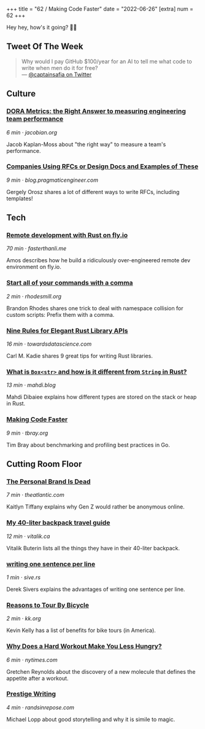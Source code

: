 +++
title = "62 / Making Code Faster"
date = "2022-06-26"
[extra]
num = 62
+++

Hey hey, how's it going? ✌🏻

## Tweet Of The Week

> Why would I pay GitHub $100/year for an AI to tell me what code to write when men do it for free?  
> — [@captainsafia on Twitter](https://twitter.com/captainsafia/status/1539350831723520000)

## Culture

### [DORA Metrics: the Right Answer to measuring engineering team performance](https://jacobian.org/2022/jun/17/dora-metrics/)
_6 min · jacobian.org_

Jacob Kaplan-Moss about "the right way" to measure a team's performance.

### [Companies Using RFCs or Design Docs and Examples of These](https://blog.pragmaticengineer.com/rfcs-and-design-docs/)
_9 min · blog.pragmaticengineer.com_

Gergely Orosz shares a lot of different ways to write RFCs, including templates!

## Tech

### [Remote development with Rust on fly.io](https://fasterthanli.me/articles/remote-development-with-rust-on-fly-io#enter-fly-io-machines)
_70 min · fasterthanli.me_

Amos describes how he build a ridiculously over-engineered remote dev environment on fly.io.

### [Start all of your commands with a comma](https://rhodesmill.org/brandon/2009/commands-with-comma/)
_2 min · rhodesmill.org_

Brandon Rhodes shares one trick to deal with namespace collision for custom scripts: Prefix them with a comma.

### [Nine Rules for Elegant Rust Library APIs](https://towardsdatascience.com/nine-rules-for-elegant-rust-library-apis-9b986a465247)
_16 min · towardsdatascience.com_

Carl M. Kadie shares 9 great tips for writing Rust libraries.

### [What is `Box<str>` and how is it different from `String` in Rust?](https://mahdi.blog/rust-box-str-vs-string/)
_13 min · mahdi.blog_

Mahdi Dibaiee explains how different types are stored on the stack or heap in Rust.

### [Making Code Faster](https://www.tbray.org/ongoing/When/202x/2022/06/10/Quamina-Optimizing)
_9 min · tbray.org_

Tim Bray about benchmarking and profiling best practices in Go.

## Cutting Room Floor

### [The Personal Brand Is Dead](https://www.theatlantic.com/technology/archive/2022/06/gen-z-internet-anonymity-instagram-tumblr/661316/)
_7 min · theatlantic.com_

Kaitlyn Tiffany explains why Gen Z would rather be anonymous online.

### [My 40-liter backpack travel guide](https://vitalik.ca/general/2022/06/20/backpack.html)
_12 min · vitalik.ca_

Vitalik Buterin lists all the things they have in their 40-liter backpack.

### [writing one sentence per line](https://sive.rs/1s)
_1 min · sive.rs_

Derek Sivers explains the advantages of writing one sentence per line.

### [Reasons to Tour By Bicycle](https://kk.org/thetechnium/reasons-to-tour-by-bicycle/)
_2 min · kk.org_

Kevin Kelly has a list of benefits for bike tours (in America). 

### [Why Does a Hard Workout Make You Less Hungry?](https://www.nytimes.com/2022/06/15/well/move/exercise-appetite.html)
_6 min · nytimes.com_

Gretchen Reynolds about the discovery of a new molecule that defines the appetite after a workout.

### [Prestige Writing](https://randsinrepose.com/archives/prestige-writing/)
_4 min · randsinrepose.com_

Michael Lopp about good storytelling and why it is simile to magic.